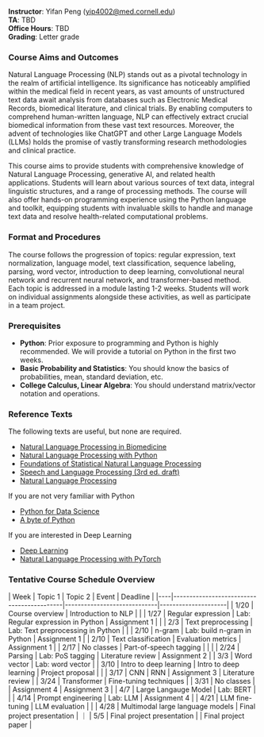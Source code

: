 **Instructor**: Yifan Peng ([yip4002@med.cornell.edu](yip4002@med.cornell.edu))<br>
**TA**: TBD<br>
**Office Hours**: TBD<br>
**Grading**: Letter grade

### Course Aims and Outcomes

Natural Language Processing (NLP) stands out as a pivotal technology in the realm of artificial intelligence. Its significance has noticeably amplified within the medical field in recent years, as vast amounts of unstructured text data await analysis from databases such as Electronic Medical Records, biomedical literature, and clinical trials. By enabling computers to comprehend human-written language, NLP can effectively extract crucial biomedical information from these vast text resources. Moreover, the advent of technologies like ChatGPT and other Large Language Models (LLMs) holds the promise of vastly transforming research methodologies and clinical practice.

This course aims to provide students with comprehensive knowledge of Natural Language Processing, generative AI, and related health applications. Students will learn about various sources of text data, integral linguistic structures, and a range of processing methods. The course will also offer hands-on programming experience using the Python language and toolkit, equipping students with invaluable skills to handle and manage text data and resolve health-related computational problems.

### Format and Procedures

The course follows the progression of topics: regular expression, text normalization, language model, text classification, sequence labeling, parsing, word vector, introduction to deep learning, convolutional neural network and recurrent neural network, and transformer-based method. Each topic is addressed in a module lasting 1-2 weeks. Students will work on individual assignments alongside these activities, as well as participate in a team project.

### Prerequisites

* **Python**: Prior exposure to programming and Python is highly recommended. We will provide a tutorial on Python in the first two weeks.
* **Basic Probability and Statistics**: You should know the basics of probabilities, mean, standard deviation, etc.
* **College Calculus, Linear Algebra**: You should understand matrix/vector notation and operations.

### Reference Texts

The following texts are useful, but none are required.

* [Natural Language Processing in Biomedicine](https://link.springer.com/book/10.1007/978-3-031-55865-8)
* [Natural Language Processing with Python](https://www.nltk.org/book/)
* [Foundations of Statistical Natural Language Processing](https://nlp.stanford.edu/fsnlp/)
* [Speech and Language Processing (3rd ed. draft)](https://web.stanford.edu/~jurafsky/slp3/)
* [Natural Language Processing](https://github.com/jacobeisenstein/gt-nlp-class/blob/master/notes/eisenstein-nlp-notes.pdf)

If you are not very familiar with Python

* [Python for Data Science](https://github.com/jakevdp/PythonDataScienceHandbook)
* [A byte of Python](https://python.swaroopch.com/)

If you are interested in Deep Learning

* [Deep Learning](http://www.deeplearningbook.org/)
* [Natural Language Processing with PyTorch](https://www.amazon.com/Natural-Language-Processing-PyTorch-Applications/dp/1491978236)

### Tentative Course Schedule Overview 

| Week | Topic 1 | Topic 2 | Event | Deadline |
|----|-------------------------------------------|-----------------------------|---------------------|
| 1/20 | Course overview | Introduction to NLP | |
| 1/27 | Regular expression | Lab: Regular expression in Python | Assignment 1 | |
| 2/3 | Text preprocessing | Lab: Text preprocessing in Python | |
| 2/10 | n-gram | Lab: build n-gram in Python | Assignment 1 |
| 2/10 | Text classification | Evaluation metrics | Assignment 1 |
| 2/17 | No classes | Part-of-speech tagging | | |
| 2/24 | Parsing | Lab: PoS tagging | Literature review | Assignment 2 |
| 3/3 | Word vector | Lab: word vector | 
| 3/10 | Intro to deep learning | Intro to deep learning | Project proposal | |
| 3/17 | CNN | RNN | Assignment 3 | Literature review |
| 3/24 | Transformer | Fine-tuning techniques |
| 3/31 | No classes |  | Assignment 4 | Assignment 3 |
| 4/7 | Large Langauge Model | Lab: BERT | |
| 4/14 | Prompt engineering | Lab: LLM | Assignment 4 |
| 4/21 | LLM fine-tuning | LLM evaluation | |
| 4/28 | Multimodal large language models | Final project presentation | ｜
| 5/5 | Final project presentation | | Final project paper |
